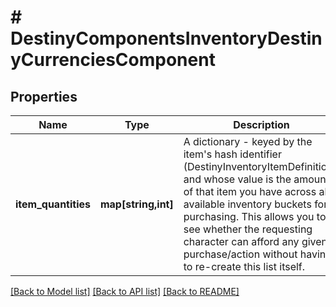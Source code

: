 # # DestinyComponentsInventoryDestinyCurrenciesComponent

## Properties

Name | Type | Description | Notes
------------ | ------------- | ------------- | -------------
**item_quantities** | **map[string,int]** | A dictionary - keyed by the item&#39;s hash identifier (DestinyInventoryItemDefinition), and whose value is the amount of that item you have across all available inventory buckets for purchasing.  This allows you to see whether the requesting character can afford any given purchase/action without having to re-create this list itself. | [optional]

[[Back to Model list]](../../README.md#models) [[Back to API list]](../../README.md#endpoints) [[Back to README]](../../README.md)

